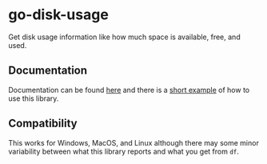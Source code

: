 go-disk-usage
=============

Get disk usage information like how much space is available, free, and used.

## Documentation

Documentation can be found [here](https://godoc.org/github.com/ldav1s/go-disk-usage/du) and there is a
[short example](https://github.com/ldav1s/go-disk-usage/blob/master/duexample.go) of how to use this library.

## Compatibility

This works for Windows, MacOS, and Linux although there may some minor variability between what this library reports
and what you get from `df`.
